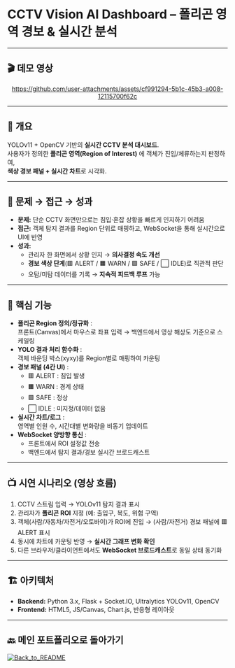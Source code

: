 # CCTV Vision AI Dashboard – 폴리곤 영역 경보 & 실시간 분석

---

## 🎬 데모 영상

<div align="center">

  <!-- HTML5 비디오 -->
https://github.com/user-attachments/assets/cf991294-5b1c-45b3-a008-12115700f62c

</div>





---

## 📌 개요
YOLOv11 + OpenCV 기반의 **실시간 CCTV 분석 대시보드**.  
사용자가 정의한 **폴리곤 영역(Region of Interest)** 에 객체가 진입/체류하는지 판정하여,  
**색상 경보 패널 + 실시간 차트**로 시각화.

---

## 🎯 문제 → 접근 → 성과
- **문제:** 단순 CCTV 화면만으로는 침입·혼잡 상황을 빠르게 인지하기 어려움  
- **접근:** 객체 탐지 결과를 Region 단위로 매핑하고, WebSocket을 통해 실시간으로 UI에 반영  
- **성과:**  
  - 관리자 한 화면에서 상황 인지 → **의사결정 속도 개선**  
  - **경보 색상 단계**(🟥 ALERT / 🟧 WARN / 🟩 SAFE / ⬜ IDLE)로 직관적 판단  
  - 오탐/미탐 데이터를 기록 → **지속적 피드백 루프** 가능

---

## 🧩 핵심 기능
- **폴리곤 Region 정의/정규화** :  
  프론트(Canvas)에서 마우스로 좌표 입력 → 백엔드에서 영상 해상도 기준으로 스케일링
- **YOLO 결과 처리 함수화** :  
  객체 바운딩 박스(xyxy)를 Region별로 매핑하여 카운팅
- **경보 패널 (4칸 UI)** :  
  - 🟥 ALERT : 침입 발생  
  - 🟧 WARN : 경계 상태  
  - 🟩 SAFE : 정상  
  - ⬜ IDLE : 미지정/데이터 없음
- **실시간 차트/로그** :  
  영역별 인원 수, 시간대별 변화량을 비동기 업데이트
- **WebSocket 양방향 통신** :  
  - 프론트에서 ROI 설정값 전송  
  - 백엔드에서 탐지 결과/경보 실시간 브로드캐스트

---

## 📺 시연 시나리오 (영상 흐름)
1. CCTV 스트림 입력 → YOLOv11 탐지 결과 표시  
2. 관리자가 **폴리곤 ROI** 지정 (예: 출입구, 복도, 위험 구역)  
3. 객체(사람/자동차/자전거/오토바이)가 ROI에 진입 → (사람/자전거) 경보 패널에 🟥 ALERT 표시  
4. 동시에 차트에 카운팅 반영 → **실시간 그래프 변화 확인**  
5. 다른 브라우저/클라이언트에서도 **WebSocket 브로드캐스트**로 동일 상태 동기화

---

## 🏗 아키텍처
- **Backend:** Python 3.x, Flask + Socket.IO, Ultralytics YOLOv11, OpenCV  
- **Frontend:** HTML5, JS/Canvas, Chart.js, 반응형 레이아웃  

---

## 🔙 메인 포트폴리오로 돌아가기
[![Back_to_README](https://img.shields.io/badge/Back_to_Main_README-1B56FD?style=for-the-badge&logo=github&logoColor=white)](https://github.com/WhiteSnake-MrBBoo/information_portfolio/blob/main/README.md)
